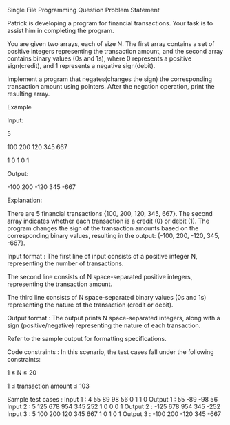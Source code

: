 Single File Programming Question
Problem Statement



Patrick is developing a program for financial transactions. Your task is to assist him in completing the program.



You are given two arrays, each of size N. The first array contains a set of positive integers representing the transaction amount, and the second array contains binary values (0s and 1s), where 0 represents a positive sign(credit), and 1 represents a negative sign(debit). 



Implement a program that negates(changes the sign) the corresponding transaction amount using pointers. After the negation operation, print the resulting array.



Example



Input:

5

100 200 120 345 667

1 0 1 0 1

Output:

-100 200 -120 345 -667

Explanation:

There are 5 financial transactions {100, 200, 120, 345, 667}. The second array indicates whether each transaction is a credit (0) or debit (1). The program changes the sign of the transaction amounts based on the corresponding binary values, resulting in the output: {-100, 200, -120, 345, -667}.

Input format :
The first line of input consists of a positive integer N, representing the number of transactions.

The second line consists of N space-separated positive integers, representing the transaction amount.

The third line consists of N space-separated binary values (0s and 1s) representing the nature of the transaction (credit or debit).

Output format :
The output prints N space-separated integers, along with a sign (positive/negative) representing the nature of each transaction.



Refer to the sample output for formatting specifications.

Code constraints :
In this scenario, the test cases fall under the following constraints:

1 ≤ N ≤ 20

1 ≤ transaction amount ≤ 103

Sample test cases :
Input 1 :
4
55 89 98 56
0 1 1 0
Output 1 :
55 -89 -98 56 
Input 2 :
5
125 678 954 345 252
1 0 0 0 1 
Output 2 :
-125 678 954 345 -252 
Input 3 :
5
100 200 120 345 667
1 0 1 0 1
Output 3 :
-100 200 -120 345 -667 